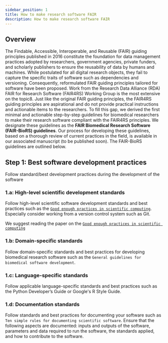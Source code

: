 ```yaml
---
sidebar_position: 1
title: How to make research software FAIR
description: How to make research software FAIR
---
```


## Overview

The Findable, Accessible, Interoperable, and Reusable (FAIR) guiding principles published in 2016 constitute the foundation for data management practices adopted by researchers, government agencies, private funders, and scholarly publishers to ensure the reusability of data by humans and machines. While postulated for all digital research objects, they fail to capture the specific traits of software such as dependencies and versioning. Consequently, reformulated FAIR guiding principles tailored for software have been proposed. Work from the Research Data Alliance (RDA) FAIR for Research Software (FAIR4RS) Working Group is the most extensive on the topic8. Just like the original FAIR guiding principles, the FAIR4RS guiding principles are aspirational and do not provide practical instructions and actionable items to the researchers. To fill this gap, we derived the first minimal and actionable step-by-step guidelines for biomedical researchers to make their research software compliant with the FAIR4RS principles. We designate these guidelines as the **FAIR Biomedical Research Software (FAIR-BioRS) guidelines**. Our process for developing these guidelines, based on a thorough review of current practices in the field, is available in our associated manuscript (to be published soon). The FAIR-BioRS guidelines are outlined below.

## Step 1: Best software development practices

Follow standard/best development practices during the development of the software

### 1.a: High-level scientific development standards

Follow high-level scientific software development standards and best practices such as the [`Good enough practices in scientific computing`](https://doi.org/10.1371/journal.pcbi.1005510). Especially consider working from a version control system such as Git.

We suggest reading the paper on the [`Good enough practices in scientific computing`](https://doi.org/10.1371/journal.pcbi.1005510)

### 1.b: Domain-specific standards

Follow domain-specific standards and best practices for developing biomedical research software such as the `General guidelines for biomedical software development`.

### 1.c: Language-specific standards

Follow applicable language-specific standards and best practices such as the Python Developer’s Guide or Google's R Style Guide.

### 1.d: Documentation standards

Follow standards and best practices for documenting your software such as `Ten simple rules for documenting scientific software`. Ensure that the following aspects are documented: inputs and outputs of the software, parameters and data required to run the software, the standards applied, and how to contribute to the software.
